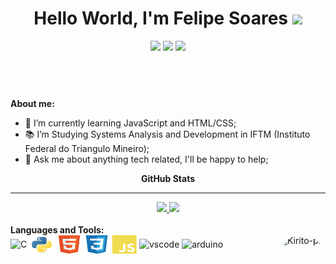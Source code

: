 <!--########################################################Cabeçalho##################################################################################-->
<header>
<h1 align="center">Hello World, I'm Felipe Soares <img src="https://camo.githubusercontent.com/ddac101b6ae1547bece6cea0d34661baf7e88ee8fe6e26b4141f0b2a580fb8b3/68747470733a2f2f7777772e70686f746f66756e6b792e6e65742f6f75747075742f696d6167652f652f632f352f622f6563356264622f70686f746f66756e6b792e676966" width="40"/> </h1> 
<div align="center">
  <a href="https://www.instagram.com/felipesoaarees/" target="_blank"><img src="https://img.shields.io/badge/-Instagram-%23E4405F?style=for-the-badge&logo=instagram&logoColor=white" target="_blank"></a>
 <a href="https://discord.gg/mYR96h4s" target="_blank"><img src="https://img.shields.io/badge/Discord-7289DA?style=for-the-badge&logo=discord&logoColor=white" target="_blank"></a> 
  <a href="https://www.linkedin.com/in/felipe-soares-santana-29528822a/" target="_blank"><img src="https://img.shields.io/badge/-LinkedIn-%230077B5?style=for-the-badge&logo=linkedin&logoColor=white" target="_blank"></a> <br><br>
</div>
</header>

 <!--############################################################################################################################################-->
<strong>About me:</strong>

- 🌱 I’m currently learning JavaScript and HTML/CSS;
- 📚 I’m Studying Systems Analysis and Development in IFTM (Instituto Federal do Triangulo Mineiro);
- 💬 Ask me about anything tech related, I'll be happy to help;
 <!--##############################################################################################-->
<!-- status do github-->
<p align="center"><strong>GitHub Stats</strong></p>
<hr>
<div align="center">
  <a href="https://github.com/felipesoares-tech">
  <img height="180em" src="https://github-readme-stats.vercel.app/api?username=felipesoares-tech&show_icons=true&theme=gotham&include_all_commits=true&count_private=true"/>
  <img height="180em" src="https://github-readme-stats.vercel.app/api/top-langs/?username=felipesoares-tech&layout=compact&langs_count=7&theme=gotham"/>
    </a>
</div>
  <!--##############################################################################################-->
  <div style="display: inline_block"><br>
  <strong>Languages and Tools:</strong><br>
  <img align="center" alt="C" height="30" width="40" src="https://cdn.jsdelivr.net/gh/devicons/devicon/icons/c/c-original.svg">
    <img align="center" alt="python" height="30" width="40" src="https://raw.githubusercontent.com/devicons/devicon/master/icons/python/python-original.svg">
  <img align="center" alt="html" height="30" width="40" src="https://raw.githubusercontent.com/devicons/devicon/master/icons/html5/html5-original.svg">
  <img align="center" alt="css" height="30" width="40" src="https://raw.githubusercontent.com/devicons/devicon/master/icons/css3/css3-original.svg">
  <img align="center" alt="javascript" height="30" width="40" src="https://raw.githubusercontent.com/devicons/devicon/master/icons/javascript/javascript-plain.svg">
  <img align="center" alt="vscode" height="30" width="40" src="https://cdn.jsdelivr.net/gh/devicons/devicon/icons/vscode/vscode-original-wordmark.svg">
  <img align="center" alt="arduino" height="30" width="40" src="https://cdn.jsdelivr.net/gh/devicons/devicon/icons/arduino/arduino-original-wordmark.svg">
  
  
  <img align="right" alt="Kirito-pic" height="150" style="border-radius:50px;" src="https://c.tenor.com/JJXP77656U4AAAAM/sword-art-online-unamused.gif">
</div>
 <div style="display: inline_block"><br>

